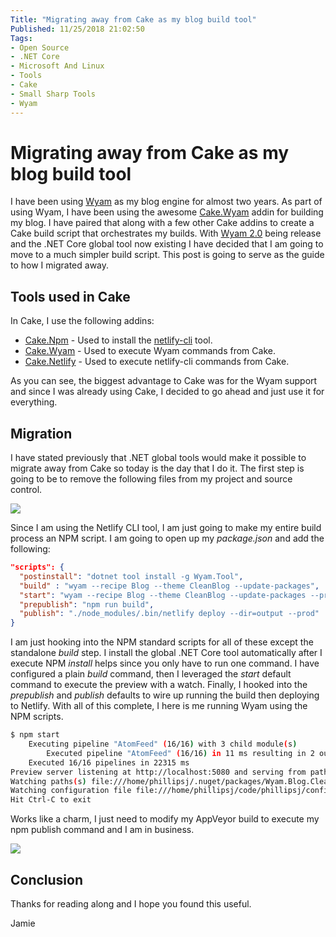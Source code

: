 ```yaml
---
Title: "Migrating away from Cake as my blog build tool"
Published: 11/25/2018 21:02:50
Tags: 
- Open Source
- .NET Core
- Microsoft And Linux
- Tools
- Cake
- Small Sharp Tools
- Wyam
---
```

# Migrating away from Cake as my blog build tool

I have been using [Wyam](https://wyam.io/) as my blog engine for almost two years. As part of using Wyam, I have been using the awesome [Cake.Wyam]() addin for building my blog. I have paired that along with a few other Cake addins to create a Cake build script that orchestrates my builds. With [Wyam 2.0](https://wyam.io/blog/version-2.0) being release and the .NET Core global tool now existing I have decided that I am going to move to a much simpler build script. This post is going to serve as the guide to how I migrated away.

## Tools used in Cake

In Cake, I use the following addins:

* [Cake.Npm](https://www.nuget.org/packages/Cake.Npm/) - Used to install the [netlify-cli](https://www.netlify.com/docs/cli/) tool.
* [Cake.Wyam](https://www.nuget.org/packages/Cake.Wyam/) - Used to execute Wyam commands from Cake.
* [Cake.Netlify](https://www.nuget.org/packages/Cake.Netlify/) - Used to execute netlify-cli commands from Cake.

As you can see, the biggest advantage to Cake was for the Wyam support and since I was already using Cake, I decided to go ahead and just use it for everything.

## Migration

I have stated previously that .NET global tools would make it possible to migrate away from Cake so today is the day that I do it. The first step is going to be to remove the following files from my project and source control.

![](/images/removing-cake/cakefiles.png)

Since I am using the Netlify CLI tool, I am just going to make my entire build process an NPM script. I am going to open up my *package.json* and add the following:

```JSON
"scripts": {
  "postinstall": "dotnet tool install -g Wyam.Tool",
  "build" : "wyam --recipe Blog --theme CleanBlog --update-packages",
  "start": "wyam --recipe Blog --theme CleanBlog --update-packages --preview --watch",
  "prepublish": "npm run build",
  "publish": "./node_modules/.bin/netlify deploy --dir=output --prod"
}
```

I am just hooking into the NPM standard scripts for all of these except the standalone *build* step. I install the global .NET Core tool automatically after I execute NPM *install* helps since you only have to run one command. I have configured a plain *build* command, then I leveraged the *start* default command to execute the preview with a watch. Finally, I hooked into the *prepublish* and *publish* defaults to wire up running the build then deploying to Netlify. With all of this complete, I here is me running Wyam using the NPM scripts.

```Bash
$ npm start
    Executing pipeline "AtomFeed" (16/16) with 3 child module(s)
        Executed pipeline "AtomFeed" (16/16) in 11 ms resulting in 2 output document(s)
    Executed 16/16 pipelines in 22315 ms
Preview server listening at http://localhost:5080 and serving from path file:///home/phillipsj/code/phillipsj/output with LiveReload support
Watching paths(s) file:///home/phillipsj/.nuget/packages/Wyam.Blog.CleanBlog.2.0.0/content, theme, input
Watching configuration file file:///home/phillipsj/code/phillipsj/config.wyam
Hit Ctrl-C to exit
```

Works like a charm, I just need to modify my AppVeyor build to execute my npm publish command and I am in business. 

![](/images/removing-cake/wyam-running-on-linux.png)

## Conclusion

Thanks for reading along and I hope you found this useful.

Jamie
